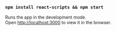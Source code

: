 ### `npm install react-scripts && npm start`

Runs the app in the development mode.<br />
Open [http://localhost:3000](http://localhost:3000) to view it in the browser.
